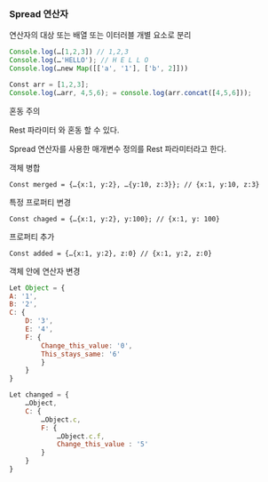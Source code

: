 ### Spread 연산자

연산자의 대상 또는 배열 또는 이터러블 개별 요소로 분리

```javascript
Console.log(…[1,2,3]) // 1,2,3
Console.log(…'HELLO'); // H E L L O
Console.log(…new Map([['a', '1'], ['b', 2]]))

Const arr = [1,2,3];
Console.log(…arr, 4,5,6); = console.log(arr.concat([4,5,6]));

```

혼동 주의

Rest 파라미터 와 혼동 할 수 있다.

Spread 연산자를 사용한 매개변수 정의를 Rest 파라미터라고 한다.

객체 병합

`Const merged = {…{x:1, y:2}, …{y:10, z:3}}; // {x:1, y:10, z:3}`

특정 프로퍼티 변경

`Const chaged = {…{x:1, y:2}, y:100}; // {x:1, y: 100}`

프로퍼티 추가

`Const added = {…{x:1, y:2}, z:0} // {x:1, y:2, z:0}`

객체 안에 연산자 변경

```javascript
Let Object = {
A: '1',
B: '2',
C: {
	D: '3',
	E: '4',
	F: {
		Change_this_value: '0',
		This_stays_same: '6'
		}
	}
}

Let changed = {
	…Object,
	C: {
		…Object.c,
		F: {
			…Object.c.f,
			Change_this_value : '5'
		}
	}
}
```
